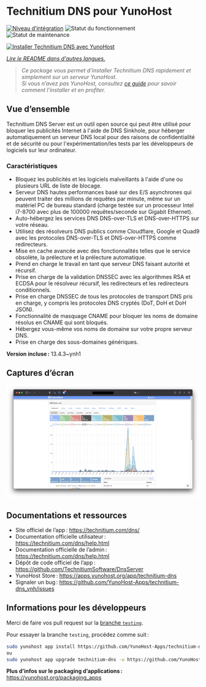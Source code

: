 <!--
Nota bene : ce README est automatiquement généré par <https://github.com/YunoHost/apps/tree/master/tools/readme_generator>
Il NE doit PAS être modifié à la main.
-->

# Technitium DNS pour YunoHost

[![Niveau d’intégration](https://apps.yunohost.org/badge/integration/technitium-dns)](https://ci-apps.yunohost.org/ci/apps/technitium-dns/)
![Statut du fonctionnement](https://apps.yunohost.org/badge/state/technitium-dns)
![Statut de maintenance](https://apps.yunohost.org/badge/maintained/technitium-dns)

[![Installer Technitium DNS avec YunoHost](https://install-app.yunohost.org/install-with-yunohost.svg)](https://install-app.yunohost.org/?app=technitium-dns)

*[Lire le README dans d'autres langues.](./ALL_README.md)*

> *Ce package vous permet d’installer Technitium DNS rapidement et simplement sur un serveur YunoHost.*  
> *Si vous n’avez pas YunoHost, consultez [ce guide](https://yunohost.org/install) pour savoir comment l’installer et en profiter.*

## Vue d’ensemble

Technitium DNS Server est un outil open source qui peut être utilisé pour bloquer les publicités Internet à l'aide de DNS Sinkhole, pour héberger automatiquement un serveur DNS local pour des raisons de confidentialité et de sécurité ou pour l'expérimentation/les tests par les développeurs de logiciels sur leur ordinateur.

### Caractéristiques

- Bloquez les publicités et les logiciels malveillants à l'aide d'une ou plusieurs URL de liste de blocage.
- Serveur DNS hautes performances basé sur des E/S asynchrones qui peuvent traiter des millions de requêtes par minute, même sur un matériel PC de bureau standard (charge testée sur un processeur Intel i7-8700 avec plus de 100000 requêtes/seconde sur Gigabit Ethernet).
- Auto-hébergez les services DNS DNS-over-TLS et DNS-over-HTTPS sur votre réseau.
- Utilisez des résolveurs DNS publics comme Cloudflare, Google et Quad9 avec les protocoles DNS-over-TLS et DNS-over-HTTPS comme redirecteurs.
- Mise en cache avancée avec des fonctionnalités telles que le service obsolète, la prélecture et la prélecture automatique.
- Prend en charge le travail en tant que serveur DNS faisant autorité et récursif.
- Prise en charge de la validation DNSSEC avec les algorithmes RSA et ECDSA pour le résolveur récursif, les redirecteurs et les redirecteurs conditionnels.
- Prise en charge DNSSEC de tous les protocoles de transport DNS pris en charge, y compris les protocoles DNS cryptés (DoT, DoH et DoH JSON).
- Fonctionnalité de masquage CNAME pour bloquer les noms de domaine résolus en CNAME qui sont bloqués.
- Hébergez vous-même vos noms de domaine sur votre propre serveur DNS.
- Prise en charge des sous-domaines génériques.

**Version incluse :** 13.4.3~ynh1

## Captures d’écran

![Capture d’écran de Technitium DNS](./doc/screenshots/screenshot.png)

## Documentations et ressources

- Site officiel de l’app : <https://technitium.com/dns/>
- Documentation officielle utilisateur : <https://technitium.com/dns/help.html>
- Documentation officielle de l’admin : <https://technitium.com/dns/help.html>
- Dépôt de code officiel de l’app : <https://github.com/TechnitiumSoftware/DnsServer>
- YunoHost Store : <https://apps.yunohost.org/app/technitium-dns>
- Signaler un bug : <https://github.com/YunoHost-Apps/technitium-dns_ynh/issues>

## Informations pour les développeurs

Merci de faire vos pull request sur la [branche `testing`](https://github.com/YunoHost-Apps/technitium-dns_ynh/tree/testing).

Pour essayer la branche `testing`, procédez comme suit :

```bash
sudo yunohost app install https://github.com/YunoHost-Apps/technitium-dns_ynh/tree/testing --debug
ou
sudo yunohost app upgrade technitium-dns -u https://github.com/YunoHost-Apps/technitium-dns_ynh/tree/testing --debug
```

**Plus d’infos sur le packaging d’applications :** <https://yunohost.org/packaging_apps>
